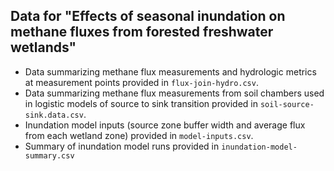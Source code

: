 ## Data for "Effects of seasonal inundation on methane fluxes from forested freshwater wetlands"


* Data summarizing methane flux measurements and hydrologic metrics at measurement points provided in `flux-join-hydro.csv`.
* Data summarizing methane flux measurements from soil chambers used in logistic models of source to sink transition provided in `soil-source-sink.data.csv`.
* Inundation model inputs (source zone buffer width and average flux from each wetland zone) provided in `model-inputs.csv`.
* Summary of inundation model runs provided in `inundation-model-summary.csv`
